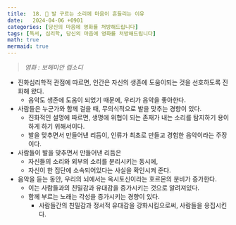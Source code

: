 ```yaml
---
title:  18. 👸 발 구르는 소리에 마음이 흔들리는 이유
date:   2024-04-06 +0901
categories: [당신의 마음에 영화를 처방해드립니다]
tags: [독서, 심리학, 당신의 마음에 영화를 처방해드립니다]
math: true
mermaid: true
---
```


> *영화 : 보헤미안 렙소디*
 
- 진화심리학적 관점에 따르면, 인간은 자신의 생존에 도움이되는 것을 선호하도록 진화해 왔다.
    - 음악도 생존에 도움이 되었기 때문에, 우리가 음악을 좋아한다.
- 사람들은 누군가와 함께 걸을 때, 무의식적으로 발을 맞추는 경향이 있다.
    - 진화적인 설명에 따르면, 생명에 위협이 되는 존재가 내는 소리를 탐지하기 용이하게 하기 위해서이다.
    - 발을 맞추면서 만들어낸 리듬이, 인류가 최초로 만들고 경험한 음악이라는 주장이다.
- 사람들이 발을 맞추면서 만들어낸 리듬은
    - 자신들의 소리와 외부의 소리를 분리시키는 동시에,
    - 자신이 한 집단에 소속되어있다는 사실을 확인시켜 준다.
- 음악을 듣는 동안, 우리의 뇌에서는 옥시토신이라는 호르몬의 분비가 증가한다.
    - 이는 사람들과의 친밀감과 유대감을 증가시키는 것으로 알려져있다.
    - 함께 부르는 노래는 각성을 증가시키는 경향이 있다.
        - 사람들간의 친밀감과 정서적 유대감을 강화시킴으로써, 사람들을 응집시킨다.